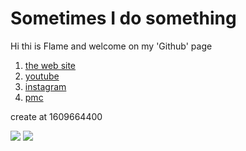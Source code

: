 Sometimes I do something
=

Hi thi is Flame and welcome on my 'Github' page

1. [the web site](https://flamebousteur.github.io/?l=github)
2. [youtube](https://www.youtube.com/channel/UCpb9cOY9nklRXTQEC6Jxctg)
3. [instagram](https://www.instagram.com/flameboff/)
4. [pmc](https://www.planetminecraft.com/member/flamebousteur/)

create at 1609664400

<img src="https://github-readme-stats.vercel.app/api?username=flamebousteur&title_color=f00&hide_border=true&bg_color=400000A0&text_color=FF7D7D&border_radius=10&icon_color=FF3737&hide_title=true&show_icons=true">

<img src="https://github-readme-stats.vercel.app/api/top-langs/?username=flamebousteur&layout=compact&title_color=f00&hide_border=true&bg_color=400000A0&text_color=FF7D7D&border_radius=10&custom_title=Languages%20I%20Use">

